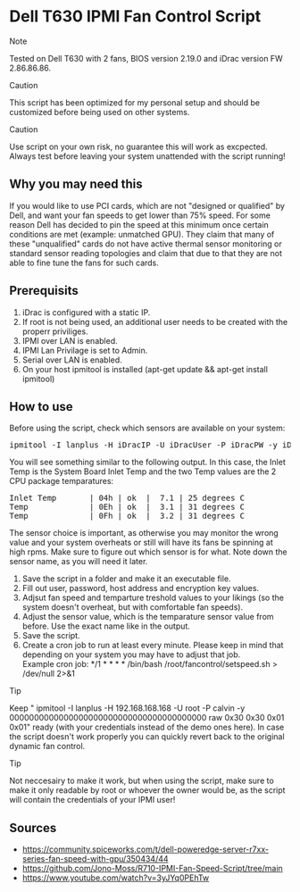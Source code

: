 # Dell T630 IPMI Fan Control Script
> [!NOTE]
> Tested on Dell T630 with 2 fans, BIOS version 2.19.0 and iDrac version FW 2.86.86.86.

> [!CAUTION]
> This script has been optimized for my personal setup and should be customized before being used on other systems.

> [!CAUTION]
> Use script on your own risk, no guarantee this will work as excpected. Always test before leaving your system unattended with the script running!

## Why you may need this
If you would like to use PCI cards, which are not "designed or qualified" by Dell, and want your fan speeds to get lower than 75% speed. For some reason Dell has decided to pin the speed at this minimum once certain conditions are met (example: unmatched GPU). They claim that many of these "unqualified" cards do not have active thermal sensor monitoring or standard sensor reading topologies and claim that due to that they are not able to fine tune the fans for such cards.

## Prerequisits
1) iDrac is configured with a static IP.
2) If root is not being used, an additional user needs to be created with the properr priviliges.
3) IPMI over LAN is enabled.
4) IPMI Lan Privilage is set to Admin.
5) Serial over LAN is enabled.
6) On your host ipmitool is installed (apt-get update && apt-get install ipmitool)

## How to use
Before using the script, check which sensors are available on your system: 
<pre>ipmitool -I lanplus -H iDracIP -U iDracUser -P iDracPW -y iDracEncryptionKey sdr type temperature</pre>
You will see something similar to the following output. In this case, the Inlet Temp is the System Board Inlet Temp and the two Temp values are the 2 CPU package temparatures:
<pre>
Inlet Temp       | 04h | ok  |  7.1 | 25 degrees C
Temp             | 0Eh | ok  |  3.1 | 31 degrees C
Temp             | 0Fh | ok  |  3.2 | 31 degrees C
</pre>
The sensor choice is important, as otherwise you may monitor the wrong value and your system overheats or still will have its fans be spinning at high rpms. Make sure to figure out which sensor is for what. Note down the sensor name, as you will need it later.

1) Save the script in a folder and make it an executable file.
2) Fill out user, password, host address and encryption key values.
3) Adjsut fan speed and temparture treshold values to your likings (so the system doesn't overheat, but with comfortable fan speeds).
4) Adjust the sensor value, which is the temparature sensor value from before. Use the exact name like in the output.
5) Save the script.
6) Create a cron job to run at least every minute. Please keep in mind that depending on your system you may have to adjust that job.\
   Example cron job: */1 * * * * /bin/bash /root/fancontrol/setspeed.sh > /dev/null 2>&1


> [!TIP]
> Keep " ipmitool -I lanplus -H 192.168.168.168 -U root -P calvin -y 0000000000000000000000000000000000000000 raw 0x30 0x30 0x01 0x01" ready (with your credentials instead of the demo ones here). In case the script doesn't work properly you can quickly revert back to the original dynamic fan control.

> [!TIP]
> Not neccesairy to make it work, but when using the script, make sure to make it only readable by root or whoever the owner would be, as the script will contain the credentials of your IPMI user!


## Sources
- https://community.spiceworks.com/t/dell-poweredge-server-r7xx-series-fan-speed-with-gpu/350434/44
- https://github.com/Jono-Moss/R710-IPMI-Fan-Speed-Script/tree/main
- https://www.youtube.com/watch?v=3yJYq0PEhTw
